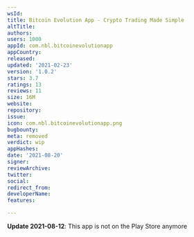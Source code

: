 ```yaml
---
wsId: 
title: Bitcoin Evolution App - Crypto Trading Made Simple
altTitle: 
authors: 
users: 1000
appId: com.nbl.bitcoinevolutionapp
appCountry: 
released: 
updated: '2021-02-23'
version: '1.0.2'
stars: 3.7
ratings: 13
reviews: 11
size: 16M
website: 
repository: 
issue: 
icon: com.nbl.bitcoinevolutionapp.png
bugbounty: 
meta: removed
verdict: wip
appHashes: 
date: '2021-08-20'
signer: 
reviewArchive: 
twitter: 
social: 
redirect_from: 
developerName: 
features: 

---
```


**Update 2021-08-12**: This app is not on the Play Store anymore

